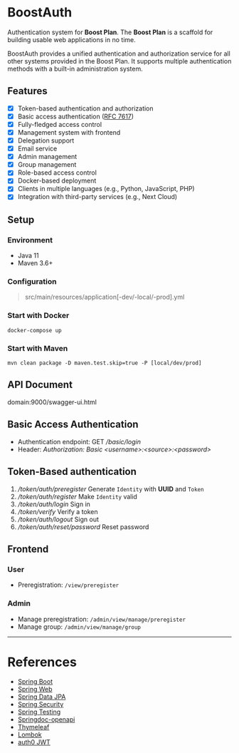 # BoostAuth

Authentication system for **Boost Plan**. The **Boost Plan** is a scaffold for building usable web applications in no
time.

BoostAuth provides a unified authentication and authorization service for all other systems provided in the Boost Plan.
It supports multiple authentication methods with a built-in administration system.

## Features

- [x] Token-based authentication and authorization
- [x] Basic access authentication ([RFC 7617](https://datatracker.ietf.org/doc/html/rfc7617))
- [x] Fully-fledged access control
- [x] Management system with frontend
- [x] Delegation support
- [x] Email service
- [x] Admin management
- [x] Group management
- [x] Role-based access control
- [x] Docker-based deployment
- [x] Clients in multiple languages (e.g., Python, JavaScript, PHP)
- [x] Integration with third-party services (e.g., Next Cloud)

## Setup

### Environment

- Java 11
- Maven 3.6+

### Configuration

> src/main/resources/application[-dev/-local/-prod].yml

### Start with Docker

```shell
docker-compose up
```

### Start with Maven

```shell
mvn clean package -D maven.test.skip=true -P [local/dev/prod]
```

## API Document

domain:9000/swagger-ui.html

## Basic Access Authentication

- Authentication endpoint: GET */basic/login*
- Header: *Authorization: Basic \<username>:\<source>:\<password>*

## Token-Based authentication

1. */token/auth/preregister*  Generate `Identity` with **UUID** and `Token`
2. */token/auth/register* Make `Identity` valid
3. */token/auth/login* Sign in
4. */token/verify* Verify a token
5. */token/auth/logout* Sign out
6. */token/auth/reset/password* Reset password

## Frontend

### User
- Preregistration: `/view/preregister`

### Admin

- Manage preregistration: `/admin/view/manage/preregister`
- Manage group: `/admin/view/manage/group`

---

# References

- [Spring Boot](https://spring.io/projects/spring-boot)
- [Spring Web](https://docs.spring.io/spring-framework/docs/3.2.x/spring-framework-reference/html/mvc.html)
- [Spring Data JPA](https://spring.io/projects/spring-data-jpa)
- [Spring Security](https://spring.io/projects/spring-security)
- [Spring Testing](https://docs.spring.io/spring-framework/docs/current/reference/html/testing.html)
- [Springdoc-openapi](https://springdoc.org/)
- [Thymeleaf](https://www.thymeleaf.org/)
- [Lombok](https://projectlombok.org/)
- [auth0 JWT](https://github.com/auth0/java-jwt)